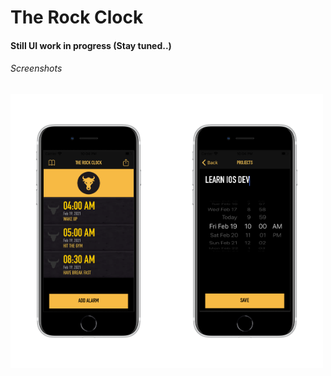 # The Rock Clock

#### Still UI work in progress (Stay tuned..)

###### Screenshots

<img width="250" src="https://github.com/praveeenrm/The-Rock-Clock---iOS/blob/main/one.png"><img width="250" src="https://github.com/praveeenrm/The-Rock-Clock---iOS/blob/main/two.png">
